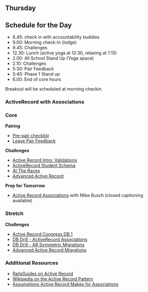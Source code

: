 ## Thursday

## Schedule for the Day

- 8.45: check in with accountability buddies
- 9.00: Morning check-in (lodge)
- 9.45: Challenges
- 12.30: Lunch (active yoga at 12:30, relaxing at 1:15)
- 2.00: All School Stand Up (Yoga space)
- 2.10: Challenges
- 5:30: Pair Feedback
- 5:40: Phase 1 Stand up
- 6.00: End of core hours

Breakout will be scheduled at morning checkin.


### ActiveRecord with Associations

### Core
**Pairing**
- [Pre-pair checklist](../resources/pair-checkin-tips.md)
- [Leave Pair Feedback](../feedback.md)

**Challenges**

- [Active Record Intro: Validations](../../../../active-record-intro-validations-challenge)
- [ActiveRecord Student Schema](../../../../active-record-drill-model-a-student-challenge)
- [At The Races](../../../../active-record-associations-drill-at-the-races-challenge)
- [Advanced Active Record](../../../../active-record-associations-drill-hotels-challenge)

**Prep for Tomorrow**

- [Active Record Associations](https://talks.devbootcamp.com/active-record-associations-3) with Mike Busch (closed captioning available)

### Stretch

**Challenges**

- [Active Record Congress DB 1](../../../../active-record-legislators-challenge)
- [DB Drill - ActiveRecord Associations](../../../../database-drill-activerecord-associations-challenge)
- [DB Drill - AR Symmetric Migrations](../../../../db-drill-ar-symmetric-migrations-challenge)
- [Advanced Active Record Migrations](../../../../database-drill-advanced-activerecord-migrations-challenge)

### Additional Resources

- [RailsGuides on Active Record](http://guides.rubyonrails.org/active_record_querying.html)
- [Wikipedia on the Active Record Pattern](http://en.wikipedia.org/wiki/Active_record_pattern)
- [Assumptions Active Record Makes for Associations](../resources/association-assumptions.pdf)
